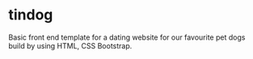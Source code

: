 # tindog
Basic front end template for a dating website for our favourite pet dogs build by using HTML, CSS Bootstrap.
